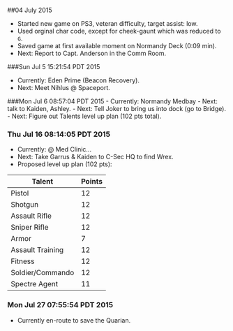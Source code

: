 ##04 July 2015
* Started new game on PS3, veteran difficulty, target assist: low.
* Used orginal char code, except for cheek-gaunt which was reduced to `G`.
* Saved game at first available moment on Normandy Deck (0:09 min).
* Next: Report to Capt. Anderson in the Comm Room.

###Sun Jul  5 15:21:54 PDT 2015
- Currently: Eden Prime (Beacon Recovery).
- Next: Meet Nihlus @ Spaceport.

###Mon Jul  6 08:57:04 PDT 2015
	- Currently: Normandy Medbay
	- Next: talk to Kaiden, Ashley.
	- Next: Tell Joker to bring us into dock (go to Bridge).
	- Next: Figure out Talents level up plan (102 pts total).

### Thu Jul 16 08:14:05 PDT 2015
- Currently: @ Med Clinic...
- Next: Take Garrus & Kaiden to C-Sec HQ to find Wrex.
- Proposed level up plan (102 pts):

|Talent|Points|
|------|------|
|Pistol|12|
|Shotgun|12|
|Assault Rifle|12|
|Sniper Rifle|12|
|Armor|7|
|Assault Training|12|
|Fitness|12|
|Soldier/Commando|12|
|Spectre Agent|11|


### Mon Jul 27 07:55:54 PDT 2015

- Currently en-route to save the Quarian.
